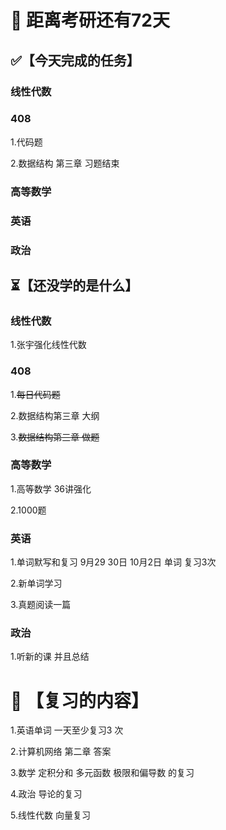 # 📅 距离考研还有72天

## ✅【今天完成的任务】

### 线性代数

### 408

1.代码题

2.数据结构 第三章 习题结束

### 高等数学

### 英语

### 政治

## ⏳【还没学的是什么】

### 线性代数

1.张宇强化线性代数 

### 408

1.~~每日代码题~~

2.数据结构第三章 大纲

3.~~数据结构第三章 做题~~

### 高等数学

1.高等数学 36讲强化 

2.1000题

### 英语

1.单词默写和复习 9月29 30日 10月2日 单词 复习3次

2.新单词学习

3.真题阅读一篇

### 政治

1.听新的课 并且总结

# 🔄 【复习的内容】

1.英语单词 一天至少复习3 次 

2.计算机网络 第二章 答案

3.数学 定积分和 多元函数 极限和偏导数 的复习

4.政治 导论的复习

5.线性代数 向量复习